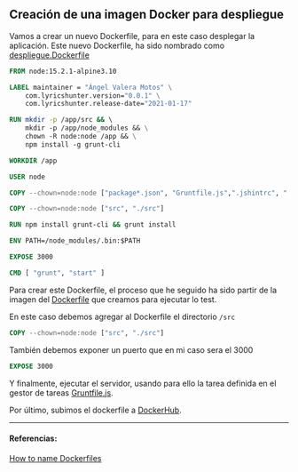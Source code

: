 ## Creación de una imagen Docker para despliegue

<!-- ![](../Img/ "") -->

Vamos a crear un nuevo Dockerfile, para en este caso desplegar la aplicación. Este nuevo Dockerfile, ha sido nombrado como [despliegue.Dockerfile](../../despliegue.Dockerfile)

```Dockerfile
FROM node:15.2.1-alpine3.10

LABEL maintainer = "Ángel Valera Motos" \
    com.lyricshunter.version="0.0.1" \
    com.lyricshunter.release-date="2021-01-17" 

RUN mkdir -p /app/src && \        
    mkdir -p /app/node_modules && \
    chown -R node:node /app && \
    npm install -g grunt-cli 

WORKDIR /app

USER node 

COPY --chown=node:node ["package*.json", "Gruntfile.js",".jshintrc", "./"]

COPY --chown=node:node ["src", "./src"]

RUN npm install grunt-cli && grunt install

ENV PATH=/node_modules/.bin:$PATH

EXPOSE 3000

CMD [ "grunt", "start" ]
```
Para crear este Dockerfile, el proceso que he seguido ha sido partir de la imagen del [Dockerfile](../../Dockerfile) que creamos para ejecutar lo test.

En este caso debemos agregar al Dockerfile el directorio `/src`

```Dockerfile
COPY --chown=node:node ["src", "./src"]
```

También debemos exponer un puerto que en mi caso sera el 3000

```Dockerfile
EXPOSE 3000
```

Y finalmente, ejecutar el servidor, usando para ello la tarea definida en el gestor de tareas [Gruntfile.js](../../Gruntfile.js).

Por último, subimos el dockerfile a [DockerHub](https://hub.docker.com/repository/docker/angelvalera/despliegue_lyricshunter).

---
#### Referencias:

[How to name Dockerfiles](https://stackoverflow.com/questions/26077543/how-to-name-dockerfiles)

